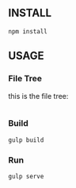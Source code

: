 
## INSTALL

```
npm install
```
## USAGE


### File Tree

this is the file tree:

```

```
### Build

```
gulp build
```

### Run

```
gulp serve
```
